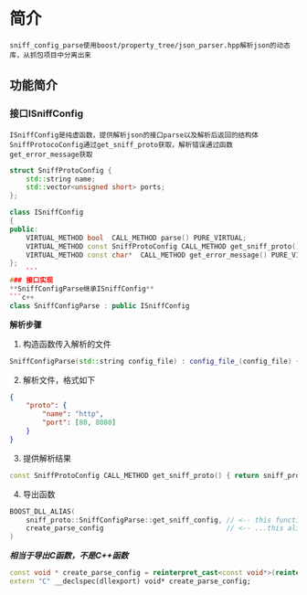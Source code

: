 # 简介
    sniff_config_parse使用boost/property_tree/json_parser.hpp解析json的动态库，从抓包项目中分离出来


## 功能简介
### 接口ISniffConfig
    ISniffConfig是纯虚函数，提供解析json的接口parse以及解析后返回的结构体SniffProtocoConfig通过get_sniff_proto获取，解析错误通过函数get_error_message获取
``` c++
struct SniffProtoConfig {
    std::string name;
    std::vector<unsigned short> ports;
};

class ISniffConfig
{
public:
    VIRTUAL_METHOD bool  CALL_METHOD parse() PURE_VIRTUAL;
    VIRTUAL_METHOD const SniffProtoConfig CALL_METHOD get_sniff_proto() PURE_VIRTUAL;
    VIRTUAL_METHOD const char*  CALL_METHOD get_error_message() PURE_VIRTUAL;
};
    ```
### 接口实现
**SniffConfigParse继承ISniffConfig**
```c++
class SniffConfigParse : public ISniffConfig
```
**解析步骤**
1. 构造函数传入解析的文件
``` c++
SniffConfigParse(std::string config_file) : config_file_(config_file) {}
```
2. 解析文件，格式如下
```json
{
    "proto": {
        "name": "http",
        "port": [80, 8080]
    }
}
```
3. 提供解析结果
```c++
const SniffProtoConfig CALL_METHOD get_sniff_proto() { return sniff_proto_config; }
```
4. 导出函数
```c++
BOOST_DLL_ALIAS(
    sniff_proto::SniffConfigParse::get_sniff_config, // <-- this function is exported with...
    create_parse_config                              // <-- ...this alias name
)
```
***相当于导出C函数，不是C++函数***
```c++
const void * create_parse_config = reinterpret_cast<const void*>(reinterpret_cast<intptr_t>(&sniff_proto::SniffConfigParse::get_sniff_config ));
extern "C" __declspec(dllexport) void* create_parse_config;
```
